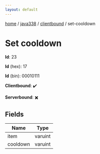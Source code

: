 ```yaml
---
layout: default
---
```


[home](/)  /  [java338](/protocol/java338)  /  [clientbound](/protocol/java338/clientbound)  /  set-cooldown

# Set cooldown

**Id**: 23

**Id** (hex): 17

**Id** (bin): 00010111

**Clientbound**: ✔️

**Serverbound**: ✖️

## Fields

Name | Type
---|---
item | varuint
cooldown | varuint

